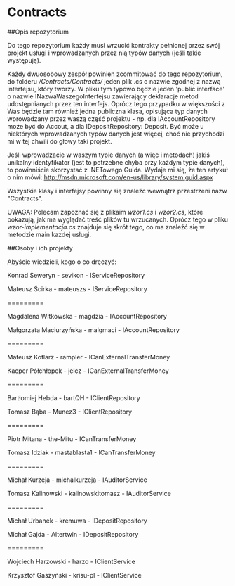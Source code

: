 Contracts
=========

##Opis repozytorium

Do tego repozytorium każdy musi wrzucić kontrakty pełnionej przez swój projekt usługi i wprowadzanych przez nią typów danych (jeśli takie występują).

Każdy dwuosobowy zespół powinien zcommitować do tego repozytorium, do folderu */Contracts/Contracts/* jeden plik .cs o nazwie zgodnej z nazwą interfejsu, który tworzy. W pliku tym typowo będzie jeden 'public interface' o nazwie INazwaWaszegoInterfejsu zawierający deklaracje metod udostępnianych przez ten interfejs. Oprócz tego przypadku w większości z Was będzie tam również jedna publiczna klasa, opisująca typ danych wprowadzany przez waszą część projektu - np. dla IAccountRepository może być do Accout, a dla IDepositRepository: Deposit. Być może u niektórych wprowadzanych typów danych jest więcej, choć nie przychodzi mi w tej chwili do głowy taki projekt.

Jeśli wprowadzacie w waszym typie danych (a więc i metodach) jakiś unikalny identyfikator (jest to potrzebne chyba przy każdym typie danych), to powinniście skorzystać z .NETowego Guida.
Wydaje mi się, że ten artykuł o nim mówi: http://msdn.microsoft.com/en-us/library/system.guid.aspx

Wszystkie klasy i interfejsy powinny się znaleźc wewnątrz przestrzeni nazw "Contracts".

UWAGA: Polecam zapoznać się z plikaim *wzor1.cs* i *wzor2.cs*, które pokazują, jak ma wyglądać treść plików tu wrzucanych. Oprócz tego w pliku *wzor-implementacja.cs* znajduje się skrót tego, co ma znaleźć się w metodzie main każdej usługi.

##Osoby i ich projekty

Abyście wiedzieli, kogo o co dręczyć:

Konrad Seweryn - sevikon - IServiceRepository

Mateusz Ścirka - mateuszs - IServiceRepository

=========

Magdalena Witkowska - magdzia - IAccountRepository

Małgorzata Maciurzyńska - malgmaci - IAccountRepository

=========

Mateusz Kotlarz - rampler - ICanExternalTransferMoney

Kacper Półchłopek - jelcz - ICanExternalTransferMoney

=========

Bartłomiej Hebda - bartQH - IClientRepository

Tomasz Bąba - Munez3 - IClientRepository

=========

Piotr Mitana - the-Mitu - ICanTransferMoney

Tomasz Idziak - mastablasta1 - ICanTransferMoney

=========

Michał Kurzeja - michalkurzeja - IAuditorService

Tomasz Kalinowski - kalinowskitomasz - IAuditorService

=========

Michał Urbanek - kremuwa - IDepositRepository

Michał Gajda - Altertwin - IDepositRepository

=========

Wojciech Harzowski - harzo - IClientService

Krzysztof Gaszyński - krisu-pl - IClientService
